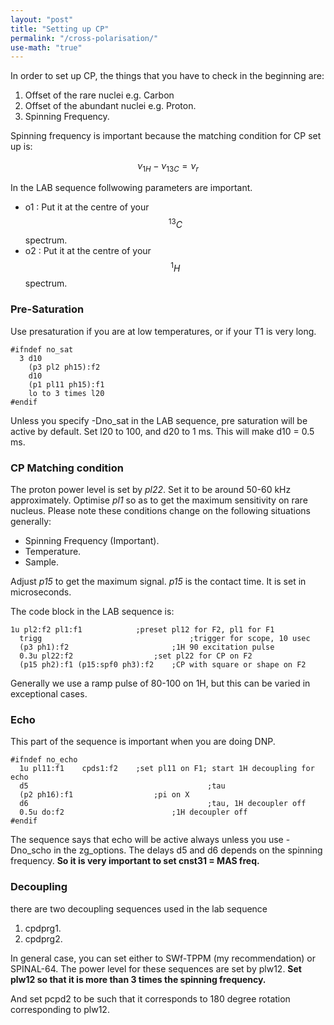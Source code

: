 ```yaml
---
layout: "post"
title: "Setting up CP"
permalink: "/cross-polarisation/"
use-math: "true"
---
```


In order to set up CP, the things that you have to check in the beginning are:
1. Offset of the rare nuclei e.g. Carbon
2. Offset of the abundant nuclei e.g. Proton.
3. Spinning Frequency.

Spinning frequency is important because the matching condition for CP set up is:

$$ \nu_{1H} - \nu_{13C} = \nu_r $$

In the LAB sequence follwowing parameters are important.

- o1 : Put it at the centre of your $$^{13}C$$ spectrum.
- o2 : Put it at the centre of your $$^{1}H$$ spectrum.

### Pre-Saturation ### 
Use presaturation if you are at low temperatures, or if your T1 is very long.

```jython
#ifndef no_sat
  3 d10
    (p3 pl2 ph15):f2	
    d10
    (p1 pl11 ph15):f1
    lo to 3 times l20
#endif
```

Unless you specify -Dno_sat in the LAB sequence, pre saturation will be active by default.
Set l20 to 100, and d20 to 1 ms. This will make d10 = 0.5 ms.

### CP Matching condition ###
The proton power level is set by *pl22*. Set it to be around 50-60 kHz approximately. Optimise *pl1* so as to get the maximum sensitivity on rare nucleus.
Please note these conditions change on the following situations generally:
- Spinning Frequency (Important).
- Temperature.
- Sample.

Adjust *p15* to get the maximum signal. *p15* is the contact time. It is set in microseconds.

The code block in the LAB sequence is:
``` jython
1u pl2:f2 pl1:f1 			;preset pl12 for F2, pl1 for F1
  trigg									;trigger for scope, 10 usec
  (p3 ph1):f2						;1H 90 excitation pulse
  0.3u pl22:f2					;set pl22 for CP on F2
  (p15 ph2):f1 (p15:spf0 ph3):f2 	;CP with square or shape on F2
```

Generally we use a ramp pulse of 80-100 on 1H, but this can be varied in exceptional cases.

### Echo ###

This part of the sequence is important when you are doing DNP.

``` jython
#ifndef no_echo
  1u pl11:f1	cpds1:f2 	;set pl11 on F1; start 1H decoupling for echo
  d5									 	;tau
  (p2 ph16):f1					;pi on X
  d6										;tau, 1H decoupler off
  0.5u do:f2					 	;1H decoupler off
#endif
```

The sequence says that echo will be active always unless you use -Dno_scho in the zg_options.
The delays d5 and d6 depends on the spinning frequency. **So it is very important to set cnst31 = MAS freq.**


### Decoupling ###

there are two decoupling sequences used in the lab sequence
1. cpdprg1.
2. cpdprg2.

In general case, you can set either to SWf-TPPM (my recommendation) or SPINAL-64. The power level for these sequences are set by plw12.
**Set plw12 so that it is more than 3 times the spinning frequency.**

And set pcpd2 to be such that it corresponds to 180 degree rotation corresponding to plw12.



 